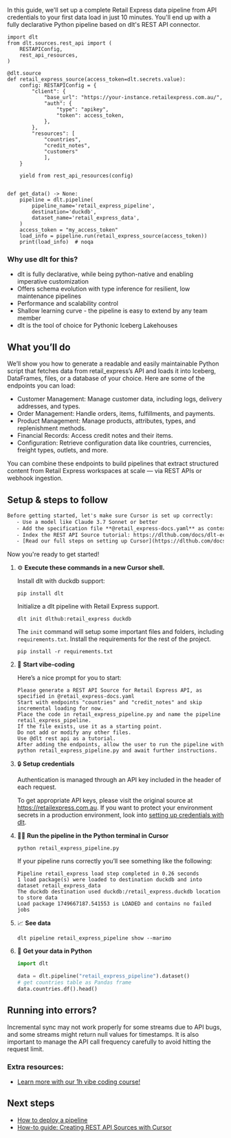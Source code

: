 In this guide, we'll set up a complete Retail Express data pipeline from API credentials to your first data load in just 10 minutes. You'll end up with a fully declarative Python pipeline based on dlt's REST API connector.

```python-outcome
import dlt
from dlt.sources.rest_api import (
    RESTAPIConfig,
    rest_api_resources,
)

@dlt.source
def retail_express_source(access_token=dlt.secrets.value):
    config: RESTAPIConfig = {
        "client": {
            "base_url": "https://your-instance.retailexpress.com.au/",
            "auth": {
                "type": "apikey",
                "token": access_token,
            },
        },
        "resources": [
            "countries",
            "credit_notes",
            "customers"
            ],
    }

    yield from rest_api_resources(config)


def get_data() -> None:
    pipeline = dlt.pipeline(
        pipeline_name='retail_express_pipeline',
        destination='duckdb',
        dataset_name='retail_express_data', 
    )
    access_token = "my_access_token"
    load_info = pipeline.run(retail_express_source(access_token))
    print(load_info)  # noqa
```

### Why use dlt for this?

- dlt is fully declarative, while being python-native and enabling imperative customization
- Offers schema evolution with type inference for resilient, low maintenance pipelines
- Performance and scalability control
- Shallow learning curve - the pipeline is easy to extend by any team member
- dlt is the tool of choice for Pythonic Iceberg Lakehouses

## What you’ll do

We’ll show you how to generate a readable and easily maintainable Python script that fetches data from retail_express’s API and loads it into Iceberg, DataFrames, files, or a database of your choice. Here are some of the endpoints you can load:

- Customer Management: Manage customer data, including logs, delivery addresses, and types.
- Order Management: Handle orders, items, fulfillments, and payments.
- Product Management: Manage products, attributes, types, and replenishment methods.
- Financial Records: Access credit notes and their items.
- Configuration: Retrieve configuration data like countries, currencies, freight types, outlets, and more.

You can combine these endpoints to build pipelines that extract structured content from Retail Express workspaces at scale — via REST APIs or webhook ingestion.

## Setup & steps to follow

```default
Before getting started, let's make sure Cursor is set up correctly:
   - Use a model like Claude 3.7 Sonnet or better
   - Add the specification file **@retail_express-docs.yaml** as context
   - Index the REST API Source tutorial: https://dlthub.com/docs/dlt-ecosystem/verified-sources/rest_api/ and add it to context as **@dlt rest api**
   - [Read our full steps on setting up Cursor](https://dlthub.com/docs/dlt-ecosystem/llm-tooling/cursor-restapi#23-configuring-cursor-with-documentation)
```

Now you're ready to get started! 

1. ⚙️ **Execute these commands in a new Cursor shell.**
    
    Install dlt with duckdb support:
    ```shell
    pip install dlt
    ```

    Initialize a dlt pipeline with Retail Express support.
    ```shell
    dlt init dlthub:retail_express duckdb
    ```

    The `init` command will setup some important files and folders, including `requirements.txt`. Install the requirements for the rest of the project.
    ```shell
    pip install -r requirements.txt
    ```
    
2. 🤠 **Start vibe-coding**
    
    Here’s a nice prompt for you to start: 
    
    ```prompt
    Please generate a REST API Source for Retail Express API, as specified in @retail_express-docs.yaml 
    Start with endpoints "countries" and "credit_notes" and skip incremental loading for now. 
    Place the code in retail_express_pipeline.py and name the pipeline retail_express_pipeline. 
    If the file exists, use it as a starting point. 
    Do not add or modify any other files. 
    Use @dlt rest api as a tutorial. 
    After adding the endpoints, allow the user to run the pipeline with python retail_express_pipeline.py and await further instructions.
    ```

    
3. 🔒 **Setup credentials** 
    
    Authentication is managed through an API key included in the header of each request.
    
    To get appropriate API keys, please visit the original source at https://retailexpress.com.au.
    If you want to protect your environment secrets in a production environment, look into [setting up credentials with dlt](https://dlthub.com/docs/walkthroughs/add_credentials).
    
4. 🏃‍♀️ **Run the pipeline in the Python terminal in Cursor**
    
    ```shell
    python retail_express_pipeline.py
    ```
    
    If your pipeline runs correctly you’ll see something like the following:
    
    ```shell
    Pipeline retail_express load step completed in 0.26 seconds
    1 load package(s) were loaded to destination duckdb and into dataset retail_express_data
    The duckdb destination used duckdb:/retail_express.duckdb location to store data
    Load package 1749667187.541553 is LOADED and contains no failed jobs
    ```
    
5. 📈 **See data**
    
    ```shell
    dlt pipeline retail_express_pipeline show --marimo
    ```
    
6. 🐍 **Get your data in Python**
    
    ```python
    import dlt

   data = dlt.pipeline("retail_express_pipeline").dataset()
   # get countries table as Pandas frame
   data.countries.df().head()
    ```

## Running into errors?

Incremental sync may not work properly for some streams due to API bugs, and some streams might return null values for timestamps. It is also important to manage the API call frequency carefully to avoid hitting the request limit.

### Extra resources:

- [Learn more with our 1h vibe coding course!](https://www.youtube.com/watch?v=GGid70rnJuM)

## Next steps

- [How to deploy a pipeline](https://dlthub.com/docs/walkthroughs/deploy-a-pipeline)
- [How-to guide: Creating REST API Sources with Cursor](https://dlthub.com/docs/dlt-ecosystem/llm-tooling/cursor-restapi)